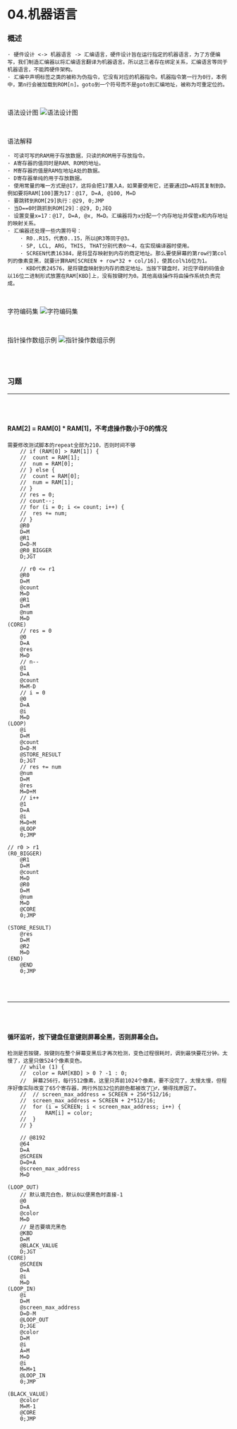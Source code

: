# 04.机器语言

### 概述
```text
· 硬件设计 <-> 机器语言 -> 汇编语言，硬件设计旨在运行指定的机器语言，为了方便编写，我们制造汇编器以将汇编语言翻译为机器语言。所以这三者存在绑定关系，汇编语言等同于机器语言，不能跨硬件架构。
· 汇编中声明标签之类的被称为伪指令，它没有对应的机器指令。机器指令第一行为0行，本例中，第n行会被加载到ROM[n]。goto到一个符号而不是goto到汇编地址，被称为可重定位的。
```

<br>

语法设计图
![语法设计图](img/2D6B004B-6DE6-4206-A982-BCD26FE46D9D.png)

<br>

语法解释
```text
· 可读可写的RAM用于存放数据，只读的ROM用于存放指令。
· A寄存器的值同时是RAM、ROM的地址。
· M寄存器的值是RAM在地址A处的数据。
· D寄存器单纯的用于存放数据。
· 使用常量的唯一方式是@17，这将会把17置入A，如果要使用它，还要通过D=A将其复制到D。例如要将RAM[100]置为17：@17, D=A, @100, M=D
· 要跳转到ROM[29]执行：@29, 0;JMP
· 当D==0时跳抓到ROM[29]：@29, D;JEQ
· 设置变量x=17：@17, D=A, @x, M=D。汇编器将为x分配一个内存地址并保管x和内存地址的映射关系。
· 汇编器还处理一些内置符号：
	· R0..R15，代表0..15，所以@R3等同于@3。
	· SP, LCL, ARG, THIS, THAT分别代表0～4，在实现编译器时使用。
	· SCREEN代表16384，是将显存映射到内存的商定地址。那么要使屏幕的第row行第col列的像素变黑，就要计算RAM[SCREEN + row*32 + col/16]，使其col%16位为1。
	· KBD代表24576，是将键盘映射到内存的商定地址。当按下键盘时，对应字母的码值会以16位二进制形式放置在RAM[KBD]上，没有按键时为0。其他高级操作将由操作系统负责完成。
```

<br>

字符编码集
![字符编码集](img/364B22AF-13F6-4A2D-A08D-36484A175C62.png)

<br>

指针操作数组示例
![指针操作数组示例](img/58065D37-22AD-403A-A616-8DE576AE6292.png)

<br>
<br>

### 习题
<hr>
<br>
<br>

#### RAM[2] = RAM[0] * RAM[1]，不考虑操作数小于0的情况
```text
需要修改测试脚本的repeat全部为210，否则时间不够
	// if (RAM[0] > RAM[1]) {
	// 	count = RAM[1];
	// 	num = RAM[0];
	// } else {
	// 	count = RAM[0];
	// 	num = RAM[1];
	// }
	// res = 0;
	// count--;
	// for (i = 0; i <= count; i++) {
	// 	res += num;
	// }
	@R0
	D=M
	@R1
	D=D-M
	@R0_BIGGER
	D;JGT

	// r0 <= r1
	@R0
	D=M
	@count
	M=D
	@R1
	D=M
	@num
	M=D
(CORE)
	// res = 0
	@0
	D=A
	@res
	M=D
	// n--
	@1
	D=A
	@count
	M=M-D
	// i = 0
	@0
	D=A
	@i
	M=D
(LOOP)
	@i
	D=M
	@count
	D=D-M
	@STORE_RESULT
	D;JGT
	// res += num
	@num
	D=M
	@res
	M=D+M
	// i++
	@1
	D=A
	@i
	M=D+M
	@LOOP
	0;JMP

// r0 > r1
(R0_BIGGER)
	@R1
	D=M
	@count
	M=D
	@R0
	D=M
	@num
	M=D
	@CORE
	0;JMP

(STORE_RESULT)
	@res
	D=M
	@R2
	M=D
(END)
	@END
	0;JMP
```

<br>
<br>
<hr>
<br>
<br>

#### 循环监听，按下键盘任意键则屏幕全黑，否则屏幕全白。
```text
检测是否按键，按键则在整个屏幕变黑后才再次检测，变色过程很耗时，调到最快要花分钟。太慢了，这里只做524个像素变色。
	// while (1) {
	// 	color = RAM[KBD] > 0 ? -1 : 0;
	// 	屏幕256行，每行512像素，这里只弄前1024个像素，要不没完了，太慢太慢，但程序好像实际改变了65个寄存器，两行外加32位的颜色都被改了🤷‍♂️，懒得找原因了。
	// 	// screen_max_address = SCREEN + 256*512/16;
	// 	screen_max_address = SCREEN + 2*512/16;
	// 	for (i = SCREEN; i < screen_max_address; i++) {
	// 		RAM[i] = color;
	// 	}
	// }

	// @8192
	@64
	D=A
	@SCREEN
	D=D+A
	@screen_max_address
	M=D

(LOOP_OUT)
	// 默认填充白色，默认0以便黑色时直接-1
	@0
	D=A
	@color
	M=D
	// 是否要填充黑色
	@KBD
	D=M
	@BLACK_VALUE
	D;JGT
(CORE)
	@SCREEN
	D=A
	@i
	M=D
(LOOP_IN)
	@i
	D=M
	@screen_max_address
	D=D-M
	@LOOP_OUT
	D;JGE
	@color
	D=M
	@i
	A=M
	M=D
	@i
	M=M+1
	@LOOP_IN
	0;JMP

(BLACK_VALUE)
	@color
	M=M-1
	@CORE
	0;JMP
```